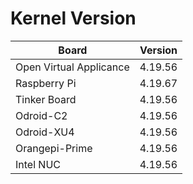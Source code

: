 
# Kernel Version

| Board | Version |
|-------|---------|
| Open Virtual Applicance | 4.19.56 |
| Raspberry Pi | 4.19.67 |
| Tinker Board | 4.19.56 |
| Odroid-C2 | 4.19.56 |
| Odroid-XU4 | 4.19.56 |
| Orangepi-Prime | 4.19.56 |
| Intel NUC | 4.19.56 |
